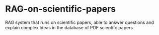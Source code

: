 # RAG-on-scientific-papers
RAG system that runs on scientific papers, able to answer questions and explain complex ideas in the database of PDF scientifc papers
